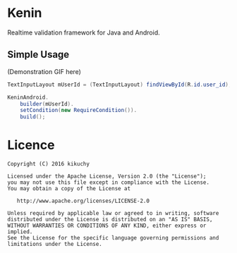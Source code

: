 # Kenin

Realtime validation framework for Java and Android.


## Simple Usage

(Demonstration GIF here)

```java
TextInputLayout mUserId = (TextInputLayout) findViewById(R.id.user_id);

KeninAndroid.
    builder(mUserId).
    setCondition(new RequireCondition()).
    build();
```


# Licence

    Copyright (C) 2016 kikuchy

    Licensed under the Apache License, Version 2.0 (the "License");
    you may not use this file except in compliance with the License.
    You may obtain a copy of the License at

       http://www.apache.org/licenses/LICENSE-2.0

    Unless required by applicable law or agreed to in writing, software
    distributed under the License is distributed on an "AS IS" BASIS,
    WITHOUT WARRANTIES OR CONDITIONS OF ANY KIND, either express or implied.
    See the License for the specific language governing permissions and
    limitations under the License.